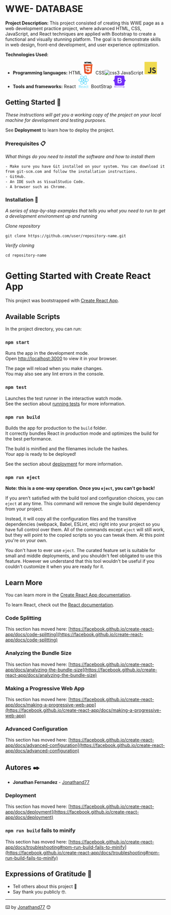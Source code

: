# WWE- DATABASE

**Project Description:**
This project consisted of creating this WWE page as a web development practice project, where advanced HTML, CSS, JavaScript, and React techniques are applied with Bootstrap to create a functional and visually stunning platform. The goal is to demonstrate skills in web design, front-end development, and user experience optimization.

**Technologies Used:** 

- **Programming languages:** HTML<img src="https://raw.githubusercontent.com/devicons/devicon/master/icons/html5/html5-original-wordmark.svg" alt="html5" width="40" height="40"/> CSS<img src="https://raw.githubusercontent.com/devicons/devicon/master/icons/css 3/css3-original-wordmark.svg" alt="css3" width="40" height="40"/> JavaScript <img src="https://raw.githubusercontent.com/devicons/devicon/master/icons/javascript/javascript-original.svg" alt="javascript" width="40" height="40"/>
- **Tools and frameworks:** React <img src="https://raw.githubusercontent.com/devicons/devicon/master/icons/react/react-original-wordmark.svg" alt="react" width="40" height="40"/> BootStrap <img src="https://raw.githubusercontent.com/devicons/devicon/master/icons/bootstrap/bootstrap-plain-wordmark.svg" alt="bootstrap" width="40" height="40"/>

## Getting Started 🚀

_These instructions will get you a working copy of the project on your local machine for development and testing purposes._

See **Deployment** to learn how to deploy the project.

### Prerequisites 📋

_What things do you need to install the software and how to install them_

```
- Make sure you have Git installed on your system. You can download it from git-scm.com and follow the installation instructions.
- GitHub.
- An IDE such as VisualStudio Code.
- A browser such as Chrome.
```

### Installation 🔧

_A series of step-by-step examples that tells you what you need to run to get a development environment up and running_

_Clone repository_

```
git clone https://github.com/user/repository-name.git
```

_Verify cloning_

```
cd repository-name
```

# Getting Started with Create React App

This project was bootstrapped with [Create React App](https://github.com/facebook/create-react-app).

## Available Scripts

In the project directory, you can run:

### `npm start`

Runs the app in the development mode.\
Open [http://localhost:3000](http://localhost:3000) to view it in your browser.

The page will reload when you make changes.\
You may also see any lint errors in the console.

### `npm test`

Launches the test runner in the interactive watch mode.\
See the section about [running tests](https://facebook.github.io/create-react-app/docs/running-tests) for more information.

### `npm run build`

Builds the app for production to the `build` folder.\
It correctly bundles React in production mode and optimizes the build for the best performance.

The build is minified and the filenames include the hashes.\
Your app is ready to be deployed!

See the section about [deployment](https://facebook.github.io/create-react-app/docs/deployment) for more information.

### `npm run eject`

**Note: this is a one-way operation. Once you `eject`, you can't go back!**

If you aren't satisfied with the build tool and configuration choices, you can `eject` at any time. This command will remove the single build dependency from your project.

Instead, it will copy all the configuration files and the transitive dependencies (webpack, Babel, ESLint, etc) right into your project so you have full control over them. All of the commands except `eject` will still work, but they will point to the copied scripts so you can tweak them. At this point you're on your own.

You don't have to ever use `eject`. The curated feature set is suitable for small and middle deployments, and you shouldn't feel obligated to use this feature. However we understand that this tool wouldn't be useful if you couldn't customize it when you are ready for it.

## Learn More

You can learn more in the [Create React App documentation](https://facebook.github.io/create-react-app/docs/getting-started).

To learn React, check out the [React documentation](https://reactjs.org/).

### Code Splitting

This section has moved here: [https://facebook.github.io/create-react-app/docs/code-splitting](https://facebook.github.io/create-react-app/docs/code-splitting)

### Analyzing the Bundle Size

This section has moved here: [https://facebook.github.io/create-react-app/docs/analyzing-the-bundle-size](https://facebook.github.io/create-react-app/docs/analyzing-the-bundle-size)

### Making a Progressive Web App

This section has moved here: [https://facebook.github.io/create-react-app/docs/making-a-progressive-web-app](https://facebook.github.io/create-react-app/docs/making-a-progressive-web-app)

### Advanced Configuration

This section has moved here: [https://facebook.github.io/create-react-app/docs/advanced-configuration](https://facebook.github.io/create-react-app/docs/advanced-configuration)


## Autores ✒️

* **Jonathan Fernandez** - [Jonathand77](https://github.com/Jonathand77)


### Deployment

This section has moved here: [https://facebook.github.io/create-react-app/docs/deployment](https://facebook.github.io/create-react-app/docs/deployment)

### `npm run build` fails to minify

This section has moved here: [https://facebook.github.io/create-react-app/docs/troubleshooting#npm-run-build-fails-to-minify](https://facebook.github.io/create-react-app/docs/troubleshooting#npm-run-build-fails-to-minify)



## Expressions of Gratitude 🎁

* Tell others about this project 📢
* Say thank you publicly 🤓.

---
⌨️ by [Jonathand77](https://github.com/Jonathand77) 😊
